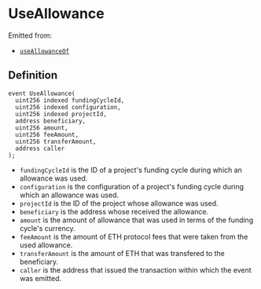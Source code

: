 # UseAllowance

Emitted from:

* [`useAllowanceOf`](../write/useallowanceof.md)

## Definition

```solidity
event UseAllowance(
  uint256 indexed fundingCycleId,
  uint256 indexed configuration,
  uint256 indexed projectId,
  address beneficiary,
  uint256 amount,
  uint256 feeAmount,
  uint256 transferAmount,
  address caller
);
```

* `fundingCycleId` is the ID of a project's funding cycle during which an allowance was used.
* `configuration` is the configuration of a project's funding cycle during which an allowance was used.
* `projectId` is the ID of the project whose allowance was used.
* `beneficiary` is the address whose received the allowance.
* `amount` is the amount of allowance that was used in terms of the funding cycle's currency.  
* `feeAmount` is the amount of ETH protocol fees that were taken from the used allowance.  
* `transferAmount` is the amount of ETH that was transfered to the beneficiary. 
* `caller` is the address that issued the transaction within which the event was emitted.